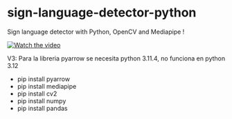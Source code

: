 # sign-language-detector-python

Sign language detector with Python, OpenCV and Mediapipe !

[![Watch the video](https://img.youtube.com/vi/MJCSjXepaAM/0.jpg)](https://www.youtube.com/watch?v=MJCSjXepaAM)


V3: Para la libreria pyarrow se necesita python 3.11.4, no funciona en python 3.12


- pip install pyarrow
- pip install mediapipe
- pip install cv2
- pip install numpy
- pip install pandas